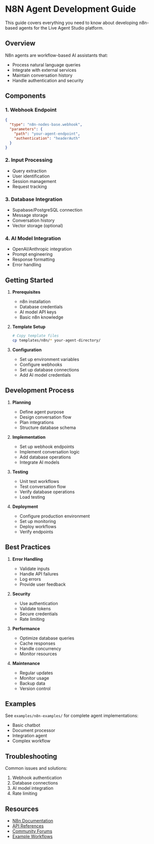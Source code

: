 # N8N Agent Development Guide

This guide covers everything you need to know about developing n8n-based agents for the Live Agent Studio platform.

## Overview

N8n agents are workflow-based AI assistants that:
- Process natural language queries
- Integrate with external services
- Maintain conversation history
- Handle authentication and security

## Components

### 1. Webhook Endpoint
```json
{
  "type": "n8n-nodes-base.webhook",
  "parameters": {
    "path": "your-agent-endpoint",
    "authentication": "headerAuth"
  }
}
```

### 2. Input Processing
- Query extraction
- User identification
- Session management
- Request tracking

### 3. Database Integration
- Supabase/PostgreSQL connection
- Message storage
- Conversation history
- Vector storage (optional)

### 4. AI Model Integration
- OpenAI/Anthropic integration
- Prompt engineering
- Response formatting
- Error handling

## Getting Started

1. **Prerequisites**
   - n8n installation
   - Database credentials
   - AI model API keys
   - Basic n8n knowledge

2. **Template Setup**
   ```bash
   # Copy template files
   cp templates/n8n/* your-agent-directory/
   ```

3. **Configuration**
   - Set up environment variables
   - Configure webhooks
   - Set up database connections
   - Add AI model credentials

## Development Process

1. **Planning**
   - Define agent purpose
   - Design conversation flow
   - Plan integrations
   - Structure database schema

2. **Implementation**
   - Set up webhook endpoints
   - Implement conversation logic
   - Add database operations
   - Integrate AI models

3. **Testing**
   - Unit test workflows
   - Test conversation flow
   - Verify database operations
   - Load testing

4. **Deployment**
   - Configure production environment
   - Set up monitoring
   - Deploy workflows
   - Verify endpoints

## Best Practices

1. **Error Handling**
   - Validate inputs
   - Handle API failures
   - Log errors
   - Provide user feedback

2. **Security**
   - Use authentication
   - Validate tokens
   - Secure credentials
   - Rate limiting

3. **Performance**
   - Optimize database queries
   - Cache responses
   - Handle concurrency
   - Monitor resources

4. **Maintenance**
   - Regular updates
   - Monitor usage
   - Backup data
   - Version control

## Examples

See `examples/n8n-examples/` for complete agent implementations:
- Basic chatbot
- Document processor
- Integration agent
- Complex workflow

## Troubleshooting

Common issues and solutions:
1. Webhook authentication
2. Database connections
3. AI model integration
4. Rate limiting

## Resources

- [N8n Documentation](https://docs.n8n.io)
- [API References](https://api.n8n.io)
- [Community Forums](https://community.n8n.io)
- [Example Workflows](https://n8n.io/workflows) 